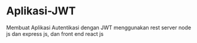 # Aplikasi-JWT

Membuat Aplikasi Autentikasi dengan JWT menggunakan rest server node js dan express js, dan front end react js
